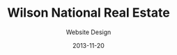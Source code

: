 ---
title: Wilson National Real Estate
subtitle: Website Design
layout: default
modal-id: 12
date: 2013-11-20
img: wilson-responsive.jpg
thumbnail: wilson-responsive-thumbnail.jpg
alt: Wilson National Real Estate
project-date: 2013
client: The Ohio State University/Wilson National
client-url: http://www.wilnat.com
category: Website Design
description: Developed website using Joomla! to display real estate listings, auciton listings, and auction results.

---